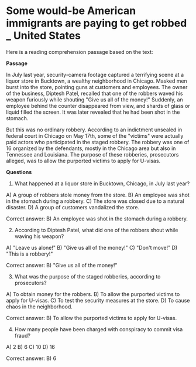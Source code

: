 # Some would-be American immigrants are paying to get robbed _ United States

Here is a reading comprehension passage based on the text:

**Passage**

In July last year, security-camera footage captured a terrifying scene at a liquor store in Bucktown, a wealthy neighborhood in Chicago. Masked men burst into the store, pointing guns at customers and employees. The owner of the business, Diptesh Patel, recalled that one of the robbers waved his weapon furiously while shouting "Give us all of the money!" Suddenly, an employee behind the counter disappeared from view, and shards of glass or liquid filled the screen. It was later revealed that he had been shot in the stomach.

But this was no ordinary robbery. According to an indictment unsealed in federal court in Chicago on May 17th, some of the "victims" were actually paid actors who participated in the staged robbery. The robbery was one of 16 organized by the defendants, mostly in the Chicago area but also in Tennessee and Louisiana. The purpose of these robberies, prosecutors alleged, was to allow the purported victims to apply for U-visas.

**Questions**

1. What happened at a liquor store in Bucktown, Chicago, in July last year?

A) A group of robbers stole money from the store.
B) An employee was shot in the stomach during a robbery.
C) The store was closed due to a natural disaster.
D) A group of customers vandalized the store.

Correct answer: B) An employee was shot in the stomach during a robbery.

2. According to Diptesh Patel, what did one of the robbers shout while waving his weapon?

A) "Leave us alone!"
B) "Give us all of the money!"
C) "Don't move!"
D) "This is a robbery!"

Correct answer: B) "Give us all of the money!"

3. What was the purpose of the staged robberies, according to prosecutors?

A) To obtain money for the robbers.
B) To allow the purported victims to apply for U-visas.
C) To test the security measures at the store.
D) To cause chaos in the neighborhood.

Correct answer: B) To allow the purported victims to apply for U-visas.

4. How many people have been charged with conspiracy to commit visa fraud?

A) 2
B) 6
C) 10
D) 16

Correct answer: B) 6